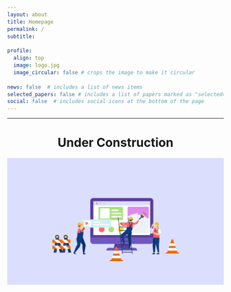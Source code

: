 ```yaml
---
layout: about
title: Homepage
permalink: /
subtitle:

profile:
  align: top
  image: logo.jpg
  image_circular: false # crops the image to make it circular

news: false  # includes a list of news items
selected_papers: false # includes a list of papers marked as "selected={true}"
social: false  # includes social icons at the bottom of the page
---
```

----


<center> <h1>Under Construction</h1> </center>
<p align="center">
  <img src="assets/img/under_construction.png" />
</p>
